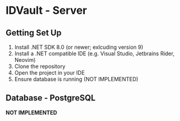 # IDVault - Server

## Getting Set Up

1. Install .NET SDK 8.0 (or newer; exlcuding version 9)
2. Install a .NET compatible IDE (e.g. Visual Studio, Jetbrains Rider, Neovim)
3. Clone the repository
4. Open the project in your IDE
5. Ensure database is running (NOT IMPLEMENTED)


## Database - PostgreSQL
**NOT IMPLEMENTED**

